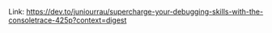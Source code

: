 Link: https://dev.to/juniourrau/supercharge-your-debugging-skills-with-the-consoletrace-425p?context=digest

